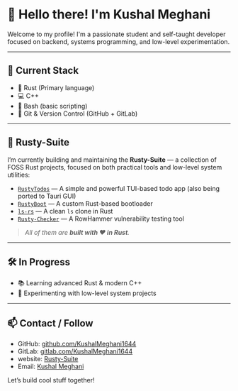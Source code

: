 # 👋 Hello there! I'm Kushal Meghani

Welcome to my profile! I'm a passionate student and self-taught developer focused on backend, systems programming, and low-level experimentation.

---

## 🚀 Current Stack

- 🦀 Rust (Primary language)
- 💻 C++
- 🐧 Bash (basic scripting)
- 🔧 Git & Version Control (GitHub + GitLab)

---

## 🧰 Rusty-Suite

I’m currently building and maintaining the **Rusty-Suite** — a collection of FOSS Rust projects, focused on both practical tools and low-level system utilities:

- [`RustyTodos`](https://github.com/KushalMeghani1644/RustyTodos) — A simple and powerful TUI-based todo app (also being ported to Tauri GUI)
- [`RustyBoot`](https://github.com/KushalMeghani1644/RustyBoot) — A custom Rust-based bootloader
- [`ls-rs`](https://github.com/KushalMeghani1644/ls-rs) — A clean `ls` clone in Rust
- [`Rusty-Checker`](https://github.com/KushalMeghani1644/Rusty-Checker) — A RowHammer vulnerability testing tool

> _All of them are **built with ❤️ in Rust**._

---

## 🛠️ In Progress

- 📚 Learning advanced Rust & modern C++
- 🔬 Experimenting with low-level system projects

---

## 📫 Contact / Follow

- GitHub: [github.com/KushalMeghani1644](https://github.com/KushalMeghani1644)
- GitLab: [gitlab.com/KushalMeghani1644](https://gitlab.com/KushalMeghani1644)
- website: [Rusty-Suite](kushalmeghani1644.github.io/Rusty-Suite)
- Email: [Kushal Meghani](kushalmeghani708@gmail.com)

Let’s build cool stuff together!
